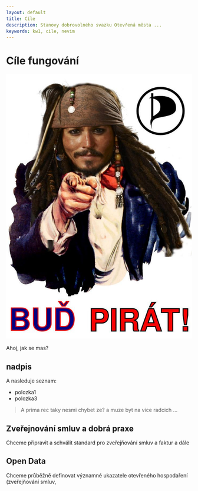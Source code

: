 ```yaml
---
layout: default
title: Cíle
description: Stanovy dobrovolného svazku Otevřená města ...
keywords: kw1, cile, nevim
---
```

# Cíle fungování

![ds](/static/media/budPirat.jpg)

Ahoj, jak se mas?

## nadpis

A nasleduje seznam:

- polozka1
- polozka3

> A prima rec taky nesmi chybet ze?
> a muze byt na vice radcich ...

## Zveřejnování smluv a dobrá praxe

Chceme připravit a schválit standard pro zveřejňování smluv a faktur a dále

## Open Data

Chceme průběžně definovat významné ukazatele otevřeného hospodaření (zveřejňování smluv,
